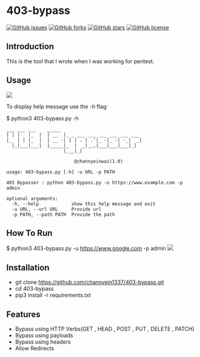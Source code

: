 # 403-bypass

[![GitHub issues](https://img.shields.io/github/issues/channyein1337/403-bypass)](https://github.com/channyein1337/403-bypass/issues)
[![GitHub forks](https://img.shields.io/github/forks/channyein1337/403-bypass)](https://github.com/channyein1337/403-bypass/network)
[![GitHub stars](https://img.shields.io/github/stars/channyein1337/403-bypass)](https://github.com/channyein1337/403-bypass/stargazers)
[![GitHub license](https://img.shields.io/github/license/channyein1337/403-bypass)](https://github.com/channyein1337/403-bypass)

## Introduction

This is the tool that I wrote when I was working for pentest. 

## Usage 

![](https://raw.githubusercontent.com/channyein1337/403-bypass/main/image/usage.png)

To display help message use the -h flag:

$ python3 403-bypass.py -h

```
___ ___ ___    _____
| | |   |_  |  | __  |_ _ ___ ___ ___ ___ ___ ___
|_  | | |_  |  | __ -| | | . | .'|_ -|_ -| -_|  _|
  |_|___|___|  |_____|_  |  _|__,|___|___|___|_|
                     |___|_|

                         @channyeinwai(1.0)

usage: 403-bypass.py [-h] -u URL -p PATH

403 Bypasser : python 403-bypass.py -u https://www.example.com -p admin

optional arguments:
  -h, --help            show this help message and exit
  -u URL, --url URL     Provide url
  -p PATH, --path PATH  Provide the path
```
## How To Run
$ python3 403-bypass.py -u https://www.google.com -p admin
![](https://raw.githubusercontent.com/channyein1337/403-bypass/main/image/run.png)

## Installation

- git clone https://github.com/channyein1337/403-bypass.git
- cd 403-bypass
- pip3 install -r requirements.txt

## Features
- Bypass using HTTP Verbs(GET , HEAD , POST , PUT , DELETE , PATCH)
- Bypass using payloads
- Bypass using headers
- Allow Redirects
